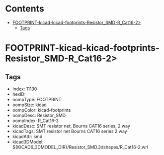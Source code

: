 



Contents
========

* [FOOTPRINT-kicad-kicad-footprints-Resistor_SMD-R_Cat16-2>](#footprint-kicad-kicad-footprints-resistor_smd-r_cat16-2)
	* [Tags](#tags)

# FOOTPRINT-kicad-kicad-footprints-Resistor_SMD-R_Cat16-2>

## Tags

- index: 11130
- hexID: 
- oompType: FOOTPRINT
- oompSize: kicad
- oompColor: kicad-footprints
- oompDesc: Resistor_SMD
- oompIndex: R_Cat16-2
- kicadDesc: SMT resistor net, Bourns CAT16 series, 2 way
- kicadTags: SMT resistor net Bourns CAT16 series 2 way
- kicadAttr: smd
- kicad3DModel: ${KICAD6_3DMODEL_DIR}/Resistor_SMD.3dshapes/R_Cat16-2.wrl
